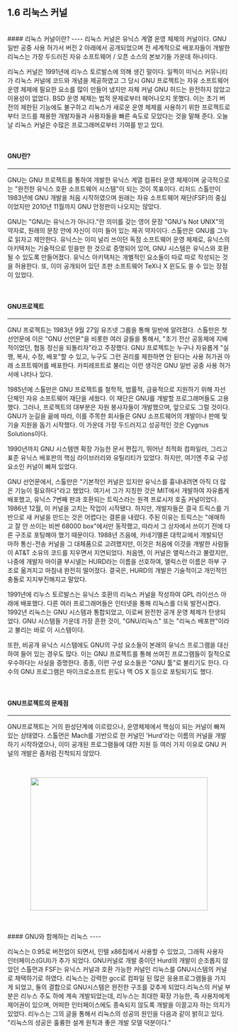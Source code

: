 ## 1.6 리눅스 커널

<br>
#### 리눅스 커널이란?
----
리눅스 커널은 유닉스 계열 운영 체제의 커널이다. GNU 일반 공중 사용 허가서 버전 2 아래에서 공개되었으며 전 세계적으로 배포자들이 개발한 리눅스는 가장 두드러진 자유 소프트웨어 / 오픈 소스의 본보기들 가운데 하나이다.

리눅스 커널은 1991년에 리누스 토르발스에 의해 생긴 말이다. 일찍이 미닉스 커뮤니티가 리눅스 커널에 코드와 개념을 제공하였고 그 당시 GNU 프로젝트는 자유 소프트웨어 운영 체제에 필요한 요소를 많이 만들어 냈지만 자체 커널 GNU 허드는 완전하지 않았고 이용성이 없었다. BSD 운영 체제는 법적 문제로부터 헤어나오지 못했다. 이는 초기 버전의 제한된 기능에도 불구하고 리눅스가 새로운 운영 체제를 사용하기 위한 프로젝트로부터 코드를 채용한 개발자들과 사용자들을 빠른 속도로 모았다는 것을 말해 준다. 오늘날 리눅스 커널은 수많은 프로그래머로부터 기여를 받고 있다.

<br>

#### GNU란?
----
GNU는 GNU 프로젝트를 통하여 개발한 유닉스 계열 컴퓨터 운영 체제이며 궁극적으로는 "완전한 유닉스 호환 소프트웨어 시스템"이 되는 것이 목표이다. 리처드 스톨만이 1983년에 GNU 개발을 처음 시작하였으며 원래는 자유 소프트웨어 재단(FSF)의 중심이었지만 2010년 11월까지 GNU 안정판이 나오지는 않았다.

GNU는 "GNU는 유닉스가 아니다."란 의미를 갖는 영어 문장 "GNU's Not UNIX"의 약자로, 원래의 문장 안에 자신이 이미 들어 있는 재귀 약자이다. 스톨만은 GNU를 그누로 읽자고 제안한다. 유닉스는 이미 널리 쓰이던 독점 소프트웨어 운영 체제로, 유닉스의 아키텍처는 기술적으로 믿을만 한 것으로 증명되어 있어, GNU 시스템은 유닉스와 호환될 수 있도록 만들어졌다. 유닉스 아키텍처는 개별적인 요소들이 따로 따로 작성되는 것을 허용한다. 또, 이미 공개되어 있던 조판 소프트웨어 TeX나 X 윈도도 쓸 수 있는 장점이 있었다.

<br>

#### GNU프로젝트
----
GNU 프로젝트는 1983년 9월 27일 유즈넷 그룹을 통해 일반에 알려졌다. 스톨만은 첫 선언문에 이은 "GNU 선언문"을 비롯한 여러 글들을 통해서, "초기 전산 공동체에 지배적이었던, 협동 정신을 되돌리자"라고 주장했다. GNU 프로젝트는 누구나 자유롭게 "실행, 복사, 수정, 배포"할 수 있고, 누구도 그런 권리를 제한하면 안 된다는 사용 허가권 아래 소프트웨어를 배포한다. 카피레프트로 불리는 이런 생각은 GNU 일반 공중 사용 허가서에 나타나 있다.

1985년에 스톨만은 GNU 프로젝트를 철학적, 법률적, 금융적으로 지원하기 위해 자선단체인 자유 소프트웨어 재단을 세웠다. 이 재단은 GNU를 개발할 프로그래머들도 고용했다. 그러나, 프로젝트의 대부분은 자원 봉사자들이 개발했으며, 앞으로도 그럴 것이다. GNU가 눈길을 끎에 따라, 이를 주목한 회사들은 GNU 소프트웨어의 개발이나 판매 및 기술 지원을 돕기 시작했다. 이 가운데 가장 두드러지고 성공적인 것은 Cygnus Solutions이다.

1990년까지 GNU 시스템엔 확장 가능한 문서 편집기, 뛰어난 최적화 컴파일러, 그리고 표준 유닉스 배포판의 핵심 라이브러리와 유틸리티가 있었다. 하지만, 여기엔 주요 구성요소인 커널이 빠져 있었다.

GNU 선언문에서, 스톨만은 "기본적인 커널은 있지만 유닉스를 흉내내려면 아직 더 많은 기능이 필요하다"라고 했었다. 여기서 그가 지칭한 것은 MIT에서 개발하여 자유롭게 배포했고, 유닉스 7번째 판과 호환되는 트릭스라는 원격 프로시저 호출 커널이었다. 1986년 12월, 이 커널을 고치는 작업이 시작됐다. 하지만, 개발자들은 결국 트릭스를 기반으로 새 커널을 만드는 것은 어렵다는 결론을 내렸다. 주된 이유는 트릭스는 "애매하고 잘 안 쓰이는 비싼 68000 box"에서만 동작했고, 따라서 그 상자에서 쓰이기 전에 다른 구조로 포팅해야 했기 때문이다. 1988년 즈음에, 카네기멜론 대학교에서 개발되던 마하 통신-전송 커널을 그 대체품으로 고려했지만, 이것은 처음에 이것을 개발한 사람들이 AT&T 소유의 코드를 지우면서 지연되었다. 처음엔, 이 커널은 앨릭스라고 불렸지만, 나중에 개발자 마이클 부시넬는 HURD라는 이름을 선호하여, 앨릭스란 이름은 하부 구조로 옮겨지고 마침내 완전히 떨어졌다. 결국은, HURD의 개발은 기술적이고 개인적인 충돌로 지지부진해지고 말았다.

1991년에 리누스 토르발스는 유닉스 호환의 리눅스 커널을 작성하여 GPL 라이선스 아래에 배포했다. 다른 여러 프로그래머들은 인터넷을 통해 리눅스를 더욱 발전시켰다. 1992년 리눅스는 GNU 시스템과 통합되었고, 이로써 완전한 공개 운영 체제가 탄생되었다. GNU 시스템들 가운데 가장 흔한 것이, "GNU/리눅스" 또는 "리눅스 배포판"이라고 불리는 바로 이 시스템이다.

또한, 비공개 유닉스 시스템에도 GNU의 구성 요소들이 본래의 유닉스 프로그램을 대신하여 들어 있는 경우도 많다. 이는 GNU 프로젝트를 통해 쓰여진 프로그램들이 질적으로 우수하다는 사실을 증명한다. 종종, 이런 구성 요소들은 "GNU 툴"로 불리기도 한다. 다수의 GNU 프로그램은 마이크로소프트 윈도나 맥 OS X 등으로 포팅되기도 했다.

<br>

#### GNU프로젝트의 문제점
----

GNU프로젝트는 거의 완성단계에 이르렀으나, 운영체제에서 핵심이 되는 커널이 빠져 있는 상태였다. 스톨먼은 Mach를 기반으로 한 커널인 'Hurd'라는 이름의 커널을 개발하기 시작하였으나, 이미 공개된 프로그램들에 대한 지원 등 여러 가지 이유로 GNU 커널의 개발은 좀처럼 진척되지 않았다.

<br>

<p align="center">
<img src="http://cfile4.uf.tistory.com/image/2150163B59244E8509A184" width="400" height="300"></img>
</p>
<br>
<br>
#### GNU와 함께하는 리눅스
----

리눅스는 0.95로 버전업이 되면서, 인텔 x86칩에서 사용할 수 있었고, 그래픽 사용자 인터페이스(GUI)가 추가 되었다. GNU커널로 개발 중이던 Hurd의 개발이 순조롭지 않았던 스톨먼과 FSF는 유닉스 커널과 호환 가능한 커널인 리눅스를 GNU시스템의 커널로 채택하기로 하였다. 리눅스는 강력한 gcc로 컴파일 된 많은 응용프로그램들을 가지게 되었고, 둘의 결합으로 GNU시스템은 완전한 구조를 갖추게 되었다.리눅스의 커널 부분은 리누스 주도 하에 계속 개발되었는데, 리누스는 최대한 확장 가능한, 즉 사용자에게 제어권이 있으며, 어떠한 인터페이스에도 종속되지 않도록 개발을 이끌고자 하는 의지가 있었다. 리누스는 그의 글을 통해서 리눅스의 성공의 원인을 다음과 같이 밝히고 있다. "리눅스의 성공은 훌륭한 설계 원칙과 좋은 개발 모델 덕분이다."
